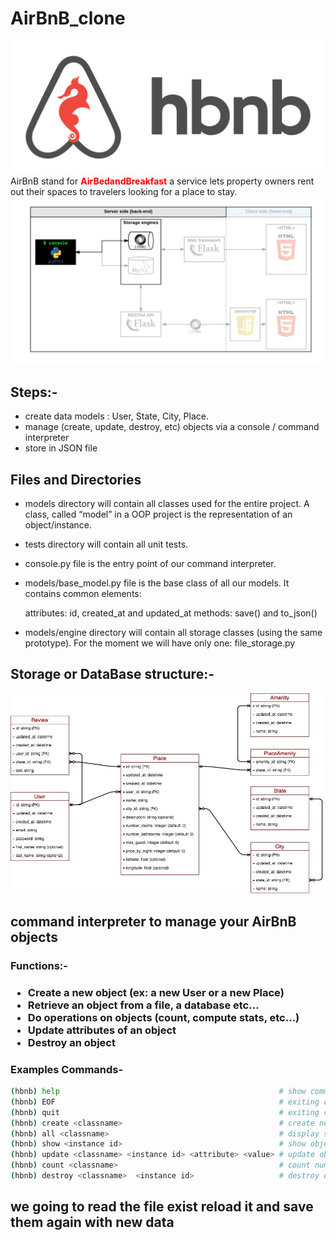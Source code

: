 # AirBnB_clone
<img src="imgs/logo.png">
AirBnB stand for <b style="color:red"> AirBedandBreakfast</b> a service lets property owners rent out their spaces to travelers looking for a place to stay.


<img src="imgs/diagram.png">

## Steps:-
- create data models : User, State, City, Place.
- manage (create, update, destroy, etc) objects via a console / command interpreter
- store in JSON file


## Files and Directories

- models directory will contain all classes used for the entire project. A class, called “model” in a OOP project is the representation of an object/instance.
- tests directory will contain all unit tests.
- console.py file is the entry point of our command interpreter.
- models/base_model.py file is the base class of all our models. It contains common elements:

    attributes: id, created_at and updated_at
    methods: save() and to_json()

- models/engine directory will contain all storage classes (using the same prototype). For the moment we will have only one: file_storage.py

## Storage or DataBase structure:-

<img src="imgs/datadiagram.jpg">

## command interpreter to manage your AirBnB objects

<h3>Functions:-<h3>

- Create a new object (ex: a new User or a new Place)
- Retrieve an object from a file, a database etc…
- Do operations on objects (count, compute stats, etc…)
- Update attributes of an object
- Destroy an object

### Examples Commands-
    
```bash
(hbnb) help                                                 # show commands
(hbnb) EOF                                                  # exiting console
(hbnb) quit                                                 # exiting console
(hbnb) create <classname>                                   # create new object class 
(hbnb) all <classname>                                      # display storage of classname
(hbnb) show <instance id>                                   # show object with id
(hbnb) update <classname> <instance id> <attribute> <value> # update object data
(hbnb) count <classname>                                    # count number of object created of specific class.
(hbnb) destroy <classname>  <instance id>                   # destroy or delete the instance by id 
```

        
    
## we going to read the file exist reload it and save them again with new data